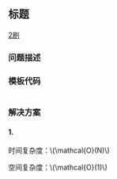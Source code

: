 ## 标题

<script src="https://cdn.bootcss.com/mathjax/2.7.7/MathJax.js?config=TeX-AMS-MML_HTMLorMML"></script>

[2刷](qu/solu/Solution.java)

### 问题描述


### 模板代码

``` java

```

### 解决方案

#### 1. 

[](qu/solu1/Solution.java)

时间复杂度：\\(\mathcal{O}(N)\\)

空间复杂度：\\(\mathcal{O}(1)\\)
